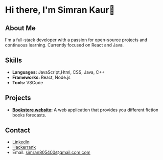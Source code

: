 # Hi there, I'm Simran Kaur👋

## About Me
I'm a full-stack developer with a passion for open-source projects and continuous learning. Currently focused on React and Java.

## Skills
- **Languages:** JavaScript,Html, CSS, Java, C++
- **Frameworks:** React, Node.js
- **Tools:** VSCode

## Projects
- **[Bookstore website](https://github.com/Simran-Kaurr/Full-Stack-Fiction-Bookstore-Website-):** A web application that provides you different fiction books forecasts.
  
## Contact
- [LinkedIn](http://www.linkedin.com/in/simrankaur131911)
- [Hackerrank](https://www.hackerrank.com/profile/simran805400)
- Email: simran805400@gmail.com.com
